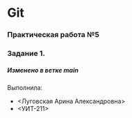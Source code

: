 # Git
### Практическая работа №5
### Задание 1.
##### Изменено в ветке main

Выполнила:
* <Луговская Арина Александровна>
* <УИТ-211>